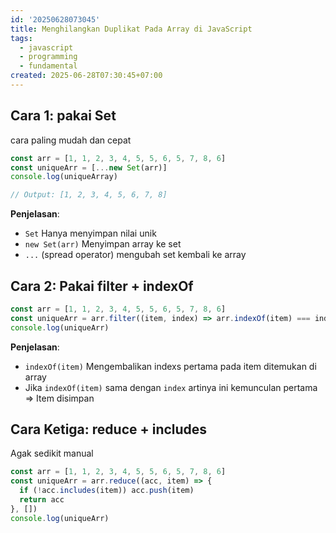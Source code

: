```yaml
---
id: '20250628073045'
title: Menghilangkan Duplikat Pada Array di JavaScript
tags:
  - javascript
  - programming
  - fundamental
created: 2025-06-28T07:30:45+07:00
---
```


## Cara 1: pakai Set

cara paling mudah dan cepat

```javascript
const arr = [1, 1, 2, 3, 4, 5, 5, 6, 5, 7, 8, 6]
const uniqueArr = [...new Set(arr)]
console.log(uniqueArray)

// Output: [1, 2, 3, 4, 5, 6, 7, 8]
```

**Penjelasan**:

- `Set` Hanya menyimpan nilai unik
- `new Set(arr)` Menyimpan array ke set
- `...` (spread operator) mengubah set kembali ke array

## Cara 2: Pakai filter + indexOf

```javascript
const arr = [1, 1, 2, 3, 4, 5, 5, 6, 5, 7, 8, 6]
const uniqueArr = arr.filter((item, index) => arr.indexOf(item) === index)
console.log(uniqueArr)
```

**Penjelasan**:

- `indexOf(item)` Mengembalikan indexs pertama pada item ditemukan di array
- Jika `indexOf(item)` sama dengan `index` artinya ini kemunculan pertama => Item disimpan

## Cara Ketiga: reduce + includes

Agak sedikit manual

```javascript
const arr = [1, 1, 2, 3, 4, 5, 5, 6, 5, 7, 8, 6]
const uniqueArr = arr.reduce((acc, item) => {
  if (!acc.includes(item)) acc.push(item)
  return acc
}, [])
console.log(uniqueArr)
```
